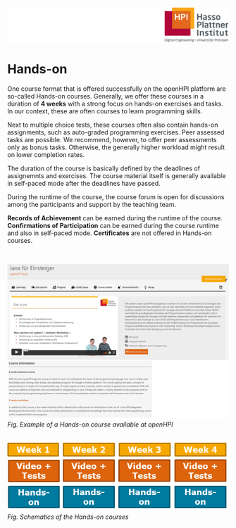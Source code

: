 ![HPI Logo](../../../img/HPI_Logo.png)

# Hands-on

One course format that is offered successfully on the openHPI platform are so-called Hands-on courses.
Generally, we offer these courses in a duration of **4 weeks** with a strong focus on hands-on exercises and tasks.
In our context, these are often courses to learn programming skills.

Next to multiple choice tests, these courses often also contain hands-on assignments, such as auto-graded programming exercises.
Peer assessed tasks are possible. We recommend, however, to offer peer assessments only as bonus tasks. Otherwise, the generally higher workload might result on lower completion rates.

The duration of the course is basically defined by the deadlines of assignemnts and exercises. The course material itself is generally available in self-paced mode after the deadlines have passed. 

During the runtime of the course, the course forum is open for discussions among the participants and support by the teaching team. 

**Records of Achievement** can be earned during the runtime of the course. **Confirmations of Participation** can be earned during the course runtime and also in self-paced mode. **Certificates** are not offered in Hands-on courses.

<br>


![handson course](../../../img/bestpractices/projectmanagement/handson_course.png)  
*Fig. Example of a Hands-on course available at openHPI*  
<br>

![handson](../../../img/bestpractices/projectmanagement/hands_on.png)  
*Fig. Schematics of the Hands-on courses*
